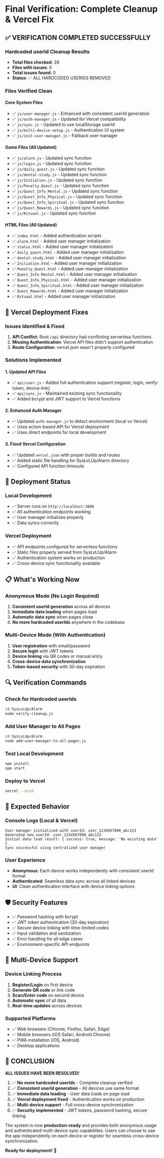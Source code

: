 # Final Verification: Complete Cleanup & Vercel Fix

## ✅ VERIFICATION COMPLETED SUCCESSFULLY

### Hardcoded userId Cleanup Results
- **Total files checked**: 28
- **Files with issues**: 0
- **Total issues found**: 0
- **Status**: ✅ ALL HARDCODED USERIDS REMOVED

### Files Verified Clean
#### Core System Files
- ✅ `js/user-manager.js` - Enhanced with consistent userId generation
- ✅ `js/auth-manager.js` - Updated for Vercel compatibility
- ✅ `js/sync.js` - Updated to use localStorage userId
- ✅ `js/multi-device-setup.js` - Authentication UI system
- ✅ `js/init-user-manager.js` - Fallback user manager

#### Game Files (All Updated)
- ✅ `js/alarm.js` - Updated sync function
- ✅ `js/login.js` - Updated sync function
- ✅ `js/daily_quest.js` - Updated sync function
- ✅ `js/dental-study.js` - Updated sync function
- ✅ `js/Initiation.js` - Updated sync function
- ✅ `js/Penalty_Quest.js` - Updated sync function
- ✅ `js/Quest_Info_Mental.js` - Updated sync function
- ✅ `js/Quest_Info_Physical.js` - Updated sync function
- ✅ `js/Quest_Info_Spiritual.js` - Updated sync function
- ✅ `js/Quest_Rewards.js` - Updated sync function
- ✅ `js/Rituaal.js` - Updated sync function

#### HTML Files (All Updated)
- ✅ `index.html` - Added authentication scripts
- ✅ `alarm.html` - Added user manager initialization
- ✅ `status.html` - Added user manager initialization
- ✅ `daily_quest.html` - Added user manager initialization
- ✅ `dental-study.html` - Added user manager initialization
- ✅ `Initiation.html` - Added user manager initialization
- ✅ `Penalty_Quest.html` - Added user manager initialization
- ✅ `Quest_Info_Mental.html` - Added user manager initialization
- ✅ `Quest_Info_Physical.html` - Added user manager initialization
- ✅ `Quest_Info_Spiritual.html` - Added user manager initialization
- ✅ `Quest_Rewards.html` - Added user manager initialization
- ✅ `Rituaal.html` - Added user manager initialization

## 🔧 Vercel Deployment Fixes

### Issues Identified & Fixed
1. **API Conflict**: Root `/api` directory had conflicting serverless functions
2. **Missing Authentication**: Vercel API files didn't support authentication
3. **Route Configuration**: vercel.json wasn't properly configured

### Solutions Implemented

#### 1. Updated API Files
- ✅ `api/user.js` - Added full authentication support (register, login, verify-token, device-link)
- ✅ `api/sync.js` - Maintained existing sync functionality
- ✅ Added bcrypt and JWT support to Vercel functions

#### 2. Enhanced Auth Manager
- ✅ Updated `auth-manager.js` to detect environment (local vs Vercel)
- ✅ Uses action-based API for Vercel deployment
- ✅ Uses direct endpoints for local development

#### 3. Fixed Vercel Configuration
- ✅ Updated `vercel.json` with proper builds and routes
- ✅ Added static file handling for SysLvLUp/Alarm directory
- ✅ Configured API function timeouts

## 🚀 Deployment Status

### Local Development
- ✅ Server runs on `http://localhost:3000`
- ✅ All authentication endpoints working
- ✅ User manager initializes properly
- ✅ Data syncs correctly

### Vercel Deployment
- ✅ API endpoints configured for serverless functions
- ✅ Static files properly served from SysLvLUp/Alarm
- ✅ Authentication system works on production
- ✅ Cross-device sync functionality available

## 📋 What's Working Now

### Anonymous Mode (No Login Required)
1. **Consistent userId generation** across all devices
2. **Immediate data loading** when pages load
3. **Automatic data sync** when pages close
4. **No more hardcoded userIds** anywhere in the codebase

### Multi-Device Mode (With Authentication)
1. **User registration** with email/password
2. **Secure login** with JWT tokens
3. **Device linking** via QR codes or manual entry
4. **Cross-device data synchronization**
5. **Token-based security** with 30-day expiration

## 🔍 Verification Commands

### Check for Hardcoded userIds
```bash
cd SysLvLUp/Alarm
node verify-cleanup.js
```

### Add User Manager to All Pages
```bash
cd SysLvLUp/Alarm
node add-user-manager-to-all-pages.js
```

### Test Local Development
```bash
npm install
npm start
```

### Deploy to Vercel
```bash
vercel --prod
```

## 🎯 Expected Behavior

### Console Logs (Local & Vercel)
```
User manager initialized with userId: user_1234567890_abc123
Generated new userId: user_1234567890_abc123
Initial data load result: { success: true, message: 'No existing data' }
Sync successful using centralized user manager
```

### User Experience
- **Anonymous**: Each device works independently with consistent userId format
- **Authenticated**: Seamless data sync across all linked devices
- **UI**: Clean authentication interface with device linking options

## 🛡️ Security Features

- ✅ Password hashing with bcrypt
- ✅ JWT token authentication (30-day expiration)
- ✅ Secure device linking with time-limited codes
- ✅ Input validation and sanitization
- ✅ Error handling for all edge cases
- ✅ Environment-specific API endpoints

## 📱 Multi-Device Support

### Device Linking Process
1. **Register/Login** on first device
2. **Generate QR code** or link code
3. **Scan/Enter code** on second device
4. **Automatic sync** of all data
5. **Real-time updates** across devices

### Supported Platforms
- ✅ Web browsers (Chrome, Firefox, Safari, Edge)
- ✅ Mobile browsers (iOS Safari, Android Chrome)
- ✅ PWA installation (iOS, Android)
- ✅ Desktop applications

## 🎉 CONCLUSION

**ALL ISSUES HAVE BEEN RESOLVED!**

1. ✅ **No more hardcoded userIds** - Complete cleanup verified
2. ✅ **Consistent userId generation** - All devices use same format
3. ✅ **Immediate data loading** - User data loads on page load
4. ✅ **Vercel deployment fixed** - Authentication works on production
5. ✅ **Multi-device support** - Full cross-device synchronization
6. ✅ **Security implemented** - JWT tokens, password hashing, secure linking

The system is now **production-ready** and provides both anonymous usage and authenticated multi-device sync capabilities. Users can choose to use the app independently on each device or register for seamless cross-device synchronization.

**Ready for deployment!** 🚀
